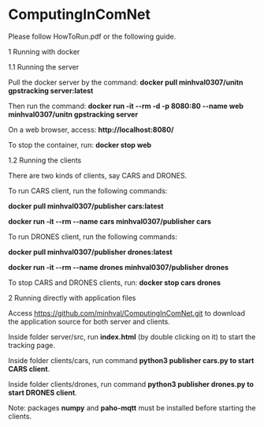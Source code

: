 # ComputingInComNet

Please follow HowToRun.pdf or the following guide.

1 Running with docker

1.1 Running the server

Pull the docker server by the command:
**docker pull minhval0307/unitn gpstracking server:latest**

Then run the command:
**docker run -it --rm -d -p 8080:80 --name web minhval0307/unitn gpstracking server**

On a web browser, access: **http://localhost:8080/**

To stop the container, run: **docker stop web**

1.2 Running the clients

There are two kinds of clients, say CARS and DRONES.

To run CARS client, run the following commands:

**docker pull minhval0307/publisher cars:latest**

**docker run -it --rm --name cars minhval0307/publisher cars**

To run DRONES client, run the following commands:

**docker pull minhval0307/publisher drones:latest**

**docker run -it --rm --name drones minhval0307/publisher drones**

To stop CARS and DRONES clients, run: **docker stop cars drones**

2 Running directly with application files

Access https://github.com/minhval/ComputingInComNet.git to download the application source for both
server and clients.

Inside folder server/src, run **index.html** (by double clicking on it) to start the tracking page.

Inside folder clients/cars, run command **python3 publisher cars.py to start CARS client**.

Inside folder clients/drones, run command **python3 publisher drones.py to start DRONES client**.

Note: packages **numpy** and **paho-mqtt** must be installed before starting the clients.
